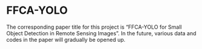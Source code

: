 # FFCA-YOLO
The corresponding paper title for this project is “FFCA-YOLO for Small Object Detection in Remote Sensing Images”.
In the future, various data and codes in the paper will gradually be opened up.

